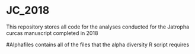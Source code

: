 # JC_2018
This repository stores all code for the analyses conducted for the Jatropha curcas manuscript completed in 2018

#Alphafiles contains all of the files that the alpha diversity R script requires

